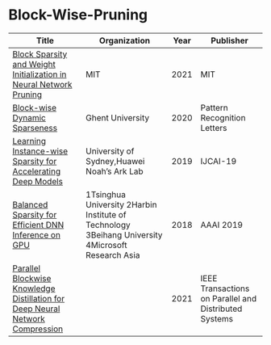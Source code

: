 # Block-Wise-Pruning
|Title |Organization|Year|Publisher|
| ----------- | ----------- | ----------- | ----------- |
|[Block Sparsity and Weight Initialization in Neural Network Pruning](https://dspace.mit.edu/handle/1721.1/130708)|MIT|2021|MIT|
|[Block-wise Dynamic Sparseness](https://arxiv.org/pdf/2001.04686.pdf)|Ghent University|2020|Pattern Recognition Letters|
|[Learning Instance-wise Sparsity for Accelerating Deep Models](https://www.ijcai.org/proceedings/2019/0416.pdf)|University of Sydney,Huawei Noah’s Ark Lab|2019|IJCAI-19|
|[Balanced Sparsity for Efficient DNN Inference on GPU](https://arxiv.org/abs/1811.00206)|1Tsinghua University 2Harbin Institute of Technology 3Beihang University 4Microsoft Research Asia|2018|AAAI 2019|
|[Parallel Blockwise Knowledge Distillation for Deep Neural Network Compression](https://arxiv.org/pdf/2012.03096.pdf)| |2021|IEEE Transactions on Parallel and Distributed Systems|

